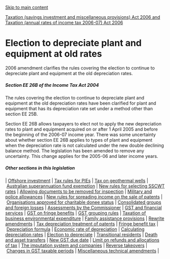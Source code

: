 [Skip to main content](#main-content-tt)

[Taxation (savings investment and miscellaneous provisions) Act 2006 and Taxation (annual rates of income tax 2006-07) Act 2006](/new-legislation/act-articles/taxation-savings-investment-and-miscellaneous-provisions-act-2006-and-taxation-annual-rates-of-incom "Taxation (savings investment and miscellaneous provisions) Act 2006 and Taxation (annual rates of income tax 2006-07) Act 2006")

Election to depreciate plant and equipment at old rates
=======================================================

2006 amendment clarifies the rules covering the election to continue to depreciate plant and equipment at the old depreciation rates.

##### Section EE 26B of the Income Tax Act 2004

The rules covering the election to continue to depreciate plant and equipment at the old depreciation rates have been clarified for plant and equipment that has its depreciation rate set under a method other than section EE 25B.

Section EE 26B allows taxpayers to elect not to apply the new depreciation rates to plant and equipment acquired on or after 1 April 2005 and before the beginning of the 2006-07 income year. There was some uncertainty about whether section EE 26B applies to types of plant and equipment when the depreciation rate is not calculated under the new double declining balance method. The legislation has been amended to remove any uncertainty. This change applies for the 2005-06 and later income years.

##### Other sections in this legislation

| [Offshore investment](/new-legislation/act-articles/taxation-savings-investment-and-miscellaneous-provisions-act-2006-and-taxation-annual-rates-of-incom/new-tax-rules-for-offshore-portfolio-investment-in-shares)
 | [Tax rules for PIEs](/new-legislation/act-articles/taxation-savings-investment-and-miscellaneous-provisions-act-2006-and-taxation-annual-rates-of-incom/tax-rules-for-portfolio-investment-entities)
 | [Tax on geothermal wells](/new-legislation/act-articles/taxation-savings-investment-and-miscellaneous-provisions-act-2006-and-taxation-annual-rates-of-incom/new-rules-for-the-tax-treatment-of-expenditure-on-geothermal-wells)
 | [Australian superannuation fund exemption](/new-legislation/act-articles/taxation-savings-investment-and-miscellaneous-provisions-act-2006-and-taxation-annual-rates-of-incom/australian-superannuation-fund-exemption)
 | [New rules for selecting SSCWT rates](/new-legislation/act-articles/taxation-savings-investment-and-miscellaneous-provisions-act-2006-and-taxation-annual-rates-of-incom/new-rules-for-selecting-sscwt-rates)
 | [Allowing documents to be removed for inspection](/new-legislation/act-articles/taxation-savings-investment-and-miscellaneous-provisions-act-2006-and-taxation-annual-rates-of-incom/allowing-documents-to-be-removed-for-inspection)
 | [Military and police allowances](/new-legislation/act-articles/taxation-savings-investment-and-miscellaneous-provisions-act-2006-and-taxation-annual-rates-of-incom/exemption-for-allowances-paid-to-military-and-police-personnel-serving-in-operational-areas)
 | [New rules for spreading income on the sale of patents](/new-legislation/act-articles/taxation-savings-investment-and-miscellaneous-provisions-act-2006-and-taxation-annual-rates-of-incom/new-rules-for-spreading-income-on-the-sale-of-patents)
 | [Organisations approved for charitable donee status](/new-legislation/act-articles/taxation-savings-investment-and-miscellaneous-provisions-act-2006-and-taxation-annual-rates-of-incom/organisations-approved-for-charitable-donee-status)
 | [Consolidated groups and foreign losses](/new-legislation/act-articles/taxation-savings-investment-and-miscellaneous-provisions-act-2006-and-taxation-annual-rates-of-incom/consolidated-groups-and-foreign-losses)
 | [Assessments by the Commissioner](/new-legislation/act-articles/taxation-savings-investment-and-miscellaneous-provisions-act-2006-and-taxation-annual-rates-of-incom/assessments-by-the-commissioner)
 | [GST and financial services](/new-legislation/act-articles/taxation-savings-investment-and-miscellaneous-provisions-act-2006-and-taxation-annual-rates-of-incom/gst-and-financial-services)
 | [GST on fringe benefits](/new-legislation/act-articles/taxation-savings-investment-and-miscellaneous-provisions-act-2006-and-taxation-annual-rates-of-incom/gst-on-fringe-benefits)
 | [GST grouping rules](/new-legislation/act-articles/taxation-savings-investment-and-miscellaneous-provisions-act-2006-and-taxation-annual-rates-of-incom/gst-grouping-rules)
 | [Taxation of business environmental expenditure](/new-legislation/act-articles/taxation-savings-investment-and-miscellaneous-provisions-act-2006-and-taxation-annual-rates-of-incom/taxation-of-business-environmental-expenditure)
 | [Family assistance provisions](/new-legislation/act-articles/taxation-savings-investment-and-miscellaneous-provisions-act-2006-and-taxation-annual-rates-of-incom/family-assistance-provisions)
 | [Rewrite amendments](/new-legislation/act-articles/taxation-savings-investment-and-miscellaneous-provisions-act-2006-and-taxation-annual-rates-of-incom/rewrite-amendments)
 | [Tax depreciation treatment of patents](/new-legislation/act-articles/taxation-savings-investment-and-miscellaneous-provisions-act-2006-and-taxation-annual-rates-of-incom/tax-depreciation-treatment-of-patents)
 | [Fringe benefit tax](/new-legislation/act-articles/taxation-savings-investment-and-miscellaneous-provisions-act-2006-and-taxation-annual-rates-of-incom/fringe-benefit-tax)
 | [Depreciation formula](/new-legislation/act-articles/taxation-savings-investment-and-miscellaneous-provisions-act-2006-and-taxation-annual-rates-of-incom/depreciation-formula-apportionment-of-business-and-private-use)
 | [Economic rate of depreciation](/new-legislation/act-articles/taxation-savings-investment-and-miscellaneous-provisions-act-2006-and-taxation-annual-rates-of-incom/economic-rate-of-depreciation-for-certain-aircraft-and-motor-vehicles)
 | [Calculating depreciation rates](/new-legislation/act-articles/taxation-savings-investment-and-miscellaneous-provisions-act-2006-and-taxation-annual-rates-of-incom/calculating-depreciation-rates-for-assets-with-high-residual-values)
 | [Election to depreciate](/new-legislation/act-articles/taxation-savings-investment-and-miscellaneous-provisions-act-2006-and-taxation-annual-rates-of-incom/election-to-depreciate-plant-and-equipment-at-old-rates)
 | [Transitional residents](/new-legislation/act-articles/taxation-savings-investment-and-miscellaneous-provisions-act-2006-and-taxation-annual-rates-of-incom/temporary-exemption-for-transitional-residents)
 | [Death and asset transfers](/new-legislation/act-articles/taxation-savings-investment-and-miscellaneous-provisions-act-2006-and-taxation-annual-rates-of-incom/death-and-asset-transfers)
 | [New GST due date](/new-legislation/act-articles/taxation-savings-investment-and-miscellaneous-provisions-act-2006-and-taxation-annual-rates-of-incom/new-gst-due-date-for-march-taxable-periods)
 | [Limit on refunds and allocations of tax](/new-legislation/act-articles/taxation-savings-investment-and-miscellaneous-provisions-act-2006-and-taxation-annual-rates-of-incom/limit-on-refunds-and-allocations-of-tax)
 | [The imputation system and companies](/new-legislation/act-articles/taxation-savings-investment-and-miscellaneous-provisions-act-2006-and-taxation-annual-rates-of-incom/the-imputation-rules-have-been-amended-to-extend-the-circumstances-when-tax-overpaid-before-a-breach)
 | [Reverse takeovers](/new-legislation/act-articles/taxation-savings-investment-and-miscellaneous-provisions-act-2006-and-taxation-annual-rates-of-incom/reverse-takeovers)
 | [Changes in GST taxable periods](/new-legislation/act-articles/taxation-savings-investment-and-miscellaneous-provisions-act-2006-and-taxation-annual-rates-of-incom/changes-in-gst-taxable-periods)
 | [Miscellaneous technical amendments](/new-legislation/act-articles/taxation-savings-investment-and-miscellaneous-provisions-act-2006-and-taxation-annual-rates-of-incom/miscellaneous-technical-amendments)
 |